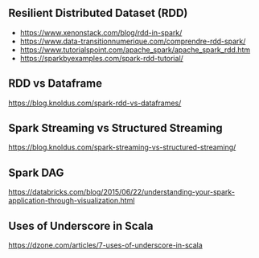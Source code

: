Resilient Distributed Dataset (RDD) 
--------------
- https://www.xenonstack.com/blog/rdd-in-spark/
- https://www.data-transitionnumerique.com/comprendre-rdd-spark/
- https://www.tutorialspoint.com/apache_spark/apache_spark_rdd.htm
- https://sparkbyexamples.com/spark-rdd-tutorial/

RDD vs Dataframe
-------------------
https://blog.knoldus.com/spark-rdd-vs-dataframes/

Spark Streaming vs Structured Streaming
-------------------
https://blog.knoldus.com/spark-streaming-vs-structured-streaming/

Spark DAG
-----------------
https://databricks.com/blog/2015/06/22/understanding-your-spark-application-through-visualization.html

Uses of Underscore in Scala
----------------
https://dzone.com/articles/7-uses-of-underscore-in-scala
